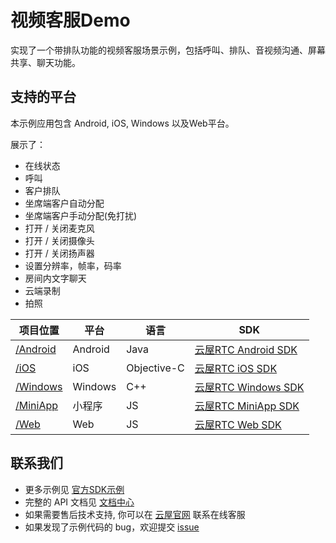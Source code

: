 # 视频客服Demo
实现了一个带排队功能的视频客服场景示例，包括呼叫、排队、音视频沟通、屏幕共享、聊天功能。

## 支持的平台
本示例应用包含 Android, iOS, Windows 以及Web平台。

展示了：
- 在线状态
- 呼叫
- 客户排队
- 坐席端客户自动分配
- 坐席端客户手动分配(免打扰)
- 打开 / 关闭麦克风
- 打开 / 关闭摄像头
- 打开 / 关闭扬声器
- 设置分辨率，帧率，码率
- 房间内文字聊天
- 云端录制
- 拍照

项目位置|平台|语言|SDK
---|---|---|---
[/Android](./Android)|Android|Java|[云屋RTC Android SDK](https://docs.cloudroom.com/sdk/document/intro/README?platform=Android)
[/iOS](./iOS)|iOS|Objective-C|[云屋RTC iOS SDK](https://docs.cloudroom.com/sdk/document/intro/README?platform=iOS)
[/Windows](./Windows)|Windows|C++|[云屋RTC Windows SDK](https://docs.cloudroom.com/sdk/document/intro/README?platform=Linux)
[/MiniApp](./MiniApp)|小程序|JS|[云屋RTC MiniApp SDK](https://docs.cloudroom.com/sdk/document/intro/README?platform=miniprogram)
[/Web](./Web)|Web|JS|[云屋RTC Web SDK](https://docs.cloudroom.com/sdk/document/intro/README?platform=Web)

## 联系我们
- 更多示例见 [官方SDK示例](https://github.com/cloudroomSDK)
- 完整的 API 文档见 [文档中心](https://docs.cloudroom.com/sdk/document/intro/README?platform=Web)
- 如果需要售后技术支持, 你可以在 [云屋官网](https://sdk.cloudroom.com) 联系在线客服
- 如果发现了示例代码的 bug，欢迎提交 [issue](https://github.com/cloudroomSDK/Videocall-Demo/issues)
